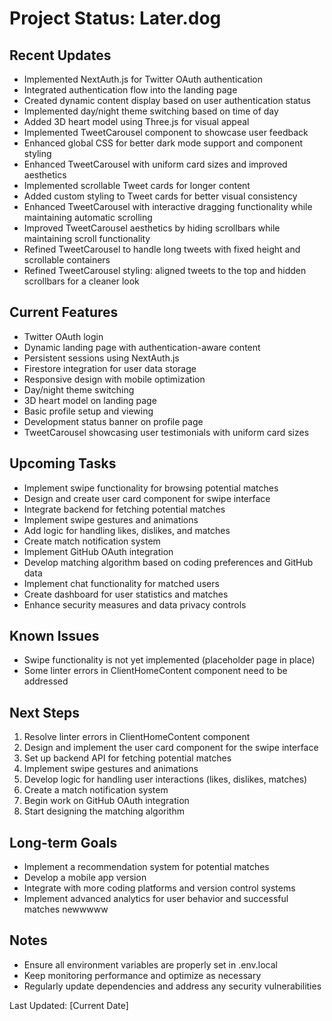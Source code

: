 # Project Status: Later.dog

## Recent Updates
- Implemented NextAuth.js for Twitter OAuth authentication
- Integrated authentication flow into the landing page
- Created dynamic content display based on user authentication status
- Implemented day/night theme switching based on time of day
- Added 3D heart model using Three.js for visual appeal
- Implemented TweetCarousel component to showcase user feedback
- Enhanced global CSS for better dark mode support and component styling
- Enhanced TweetCarousel with uniform card sizes and improved aesthetics
- Implemented scrollable Tweet cards for longer content
- Added custom styling to Tweet cards for better visual consistency
- Enhanced TweetCarousel with interactive dragging functionality while maintaining automatic scrolling
- Improved TweetCarousel aesthetics by hiding scrollbars while maintaining scroll functionality
- Refined TweetCarousel to handle long tweets with fixed height and scrollable containers
- Refined TweetCarousel styling: aligned tweets to the top and hidden scrollbars for a cleaner look

## Current Features
- Twitter OAuth login
- Dynamic landing page with authentication-aware content
- Persistent sessions using NextAuth.js
- Firestore integration for user data storage
- Responsive design with mobile optimization
- Day/night theme switching
- 3D heart model on landing page
- Basic profile setup and viewing
- Development status banner on profile page
- TweetCarousel showcasing user testimonials with uniform card sizes

## Upcoming Tasks
- Implement swipe functionality for browsing potential matches
- Design and create user card component for swipe interface
- Integrate backend for fetching potential matches
- Implement swipe gestures and animations
- Add logic for handling likes, dislikes, and matches
- Create match notification system
- Implement GitHub OAuth integration
- Develop matching algorithm based on coding preferences and GitHub data
- Implement chat functionality for matched users
- Create dashboard for user statistics and matches
- Enhance security measures and data privacy controls

## Known Issues
- Swipe functionality is not yet implemented (placeholder page in place)
- Some linter errors in ClientHomeContent component need to be addressed

## Next Steps
1. Resolve linter errors in ClientHomeContent component
2. Design and implement the user card component for the swipe interface
3. Set up backend API for fetching potential matches
4. Implement swipe gestures and animations
5. Develop logic for handling user interactions (likes, dislikes, matches)
6. Create a match notification system
7. Begin work on GitHub OAuth integration
8. Start designing the matching algorithm

## Long-term Goals
- Implement a recommendation system for potential matches
- Develop a mobile app version
- Integrate with more coding platforms and version control systems
- Implement advanced analytics for user behavior and successful matches newwwww

## Notes
- Ensure all environment variables are properly set in .env.local
- Keep monitoring performance and optimize as necessary
- Regularly update dependencies and address any security vulnerabilities

Last Updated: [Current Date]